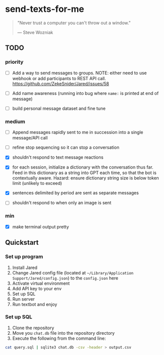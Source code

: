 # send-texts-for-me

> "Never trust a computer you can't throw out a window."
> 
> — Steve Wozniak

## TODO
### priority
- [ ] Add a way to send messages to groups. NOTE: either need to use webhook or add participants to REST API call. https://github.com/ZekeSnider/Jared/issues/58

- [ ] Add name awareness (running into bug where `name:` is printed at end of message)

- [ ] build personal message dataset and fine tune

### medium
- [ ] Append messages rapidly sent to me in succession into a single message/API call

- [ ] refine stop sequencing so it can stop a conversation

- [x] shouldn't respond to text message reactions

- [x] for each session, initialize a dictionary with the conversation thus far. Feed in this dictionary as a string into GPT each time, so that the bot is contextually aware. Hazard: ensure dictionary string size is below token limit (unlikely to exceed)

- [x] sentences delimited by period are sent as separate messages

- [ ] shouldn't respond to when only an image is sent

### min

- [x] make terminal output pretty

## Quickstart

### Set up program

1. Install Jared
2. Change Jared config file (located at `~/Library/Application Support/Jared/config.json`) to the `config.json` here
3. Activate virtual environment
4. Add API key to your env
5. Set up SQL
6. Run server
7. Run textbot and enjoy

### Set up SQL

1. Clone the repository
2. Move you `chat.db` file into the repository directory
3. Execute the following from the command line:

```bash
cat query.sql | sqlite3 chat.db -csv -header > output.csv
```
